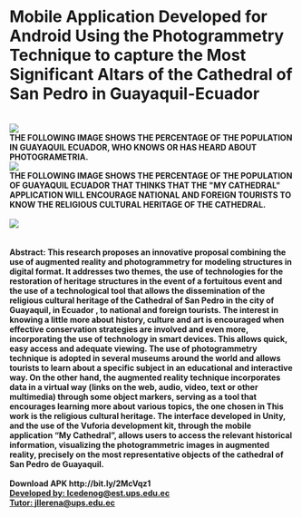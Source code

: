 <h1>Mobile Application Developed for Android Using the Photogrammetry Technique to capture the Most Significant Altars of the Cathedral of San Pedro in Guayaquil-Ecuador</h1>
<br>
<img src="https://user-images.githubusercontent.com/54017353/62852188-518c6e80-bcae-11e9-9c7a-b57fd4aa6edd.png">
<br>
<Strong>THE FOLLOWING IMAGE SHOWS THE PERCENTAGE OF THE POPULATION IN GUAYAQUIL ECUADOR, WHO KNOWS OR HAS HEARD ABOUT PHOTOGRAMETRIA.</Strong>
<br>
<img src="https://user-images.githubusercontent.com/54017353/62853360-b7c6c080-bcb1-11e9-92d5-c40e1bf3197e.JPG">
<br>
<Strong>THE FOLLOWING IMAGE SHOWS THE PERCENTAGE OF THE POPULATION OF GUAYAQUIL ECUADOR THAT THINKS THAT THE "MY CATHEDRAL" APPLICATION WILL ENCOURAGE NATIONAL AND FOREIGN TOURISTS TO KNOW THE RELIGIOUS CULTURAL HERITAGE OF THE CATHEDRAL.</>
<br>
<br>
<img src="https://user-images.githubusercontent.com/54017353/62853816-1a6c8c00-bcb3-11e9-8a1e-beb1418a92e1.JPG">
<br>
<br>
<br>
<Strong <b>Abstract:</b> This research proposes an innovative proposal combining the use of augmented reality and photogrammetry for modeling structures in digital format. It addresses two themes, the use of technologies for the restoration of heritage structures in the event of a fortuitous event and the use of a technological tool that allows the dissemination of the religious cultural heritage of the Cathedral of San Pedro in the city of Guayaquil, in Ecuador , to national and foreign tourists. The interest in knowing a little more about history, culture and art is encouraged when effective conservation strategies are involved and even more, incorporating the use of technology in smart devices. This allows quick, easy access and adequate viewing. The use of photogrammetry technique is adopted in several museums around the world and allows tourists to learn about a specific subject in an educational and interactive way. On the other hand, the augmented reality technique incorporates data in a virtual way (links on the web, audio, video, text or other multimedia) through some object markers, serving as a tool that encourages learning more about various topics, the one chosen in This work is the religious cultural heritage. The interface developed in Unity, and the use of the Vuforia development kit, through the mobile application “My Cathedral”, allows users to access the relevant historical information, visualizing the photogrammetric images in augmented reality, precisely on the most representative objects of the cathedral of San Pedro de Guayaquil.</Strong>
<br>
<br>
<Strong>Download APK</Strong> http://bit.ly/2McVqz1
<br>
<a href="mailto:lcedenog@est.ups.edu.ec" target="_blank">Developed by: lcedenog@est.ups.edu.ec</a>
<br>
<a href="mailto:jllerena@ups.edu.ec" target="_blank">Tutor: jllerena@ups.edu.ec</a>

